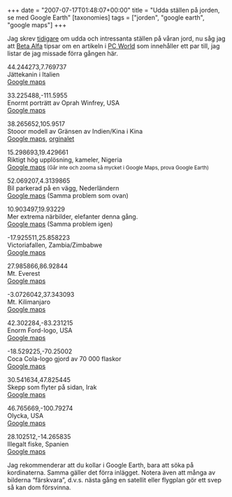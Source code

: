 +++
date = "2007-07-17T01:48:07+00:00"
title = "Udda ställen på jorden, se med Google Earth"
[taxonomies]
tags = ["jorden", "google earth", "google maps"]
+++

Jag skrev [tidigare][1] om udda och intressanta ställen på våran jord, nu såg jag att [Beta Alfa][2] tipsar om en artikeln i [PC World][3] som innehåller ett par till, jag listar de jag missade förra gången här.

44.244273,7.769737  
Jättekanin i Italien  
[ Google maps][4]

33.225488,-111.5955  
Enormt porträtt av Oprah Winfrey, USA  
[ Google maps][5]

38.265652,105.9517  
Stooor modell av Gränsen av Indien/Kina i Kina  
[ Google maps][6], [][6][orginalet][7]

15.298693,19.429661  
Riktigt hög upplösning, kameler, Nigeria  
[ Google maps][8] <small>(Går inte och zooma så mycket i Google Maps, prova Google Earth)</small>

52.069207,4.3139865  
Bil parkerad på en vägg, Nederländern  
[ Google maps][9] (Samma problem som ovan)[  
][9]

10.903497,19.93229  
Mer extrema närbilder, elefanter denna gång.  
[ Google maps][10] (Samma problem igen)

-17.925511,25.858223  
Victoriafallen, Zambia/Zimbabwe  
[ Google maps][11]

27.985866,86.92844  
Mt. Everest  
[ Google maps][12]

-3.0726042,37.343093  
Mt. Kilimanjaro  
[ Google maps][13]

42.302284,-83.231215  
Enorm Ford-logo, USA  
[ Google maps][14]

-18.529225,-70.25002  
Coca Cola-logo gjord av 70 000 flaskor  
[ Google maps][15]

30.541634,47.825445  
Skepp som flyter på sidan, Irak  
[ Google maps][16]

46.765669,-100.79274  
Olycka, USA  
[ Google maps][17]

28.102512,-14.265835  
Illegalt fiske, Spanien  
[ Google maps][18]

Jag rekommenderar att du kollar i Google Earth, bara att söka på kordinaterna. Samma gäller det förra inlägget. Notera även att många av bilderna &#8220;färskvara&#8221;, d.v.s. nästa gång en satellit eller flygplan gör ett svep så kan dom försvinna.



<small></small>

 [1]: https://nsg.cc/post/2007/intressanta-stallen-pa-var-jord/
 [2]: http://betaalfa.polymono.net/2007/07/10/i-korthet-2/
 [3]: https://web.archive.org/web/20070711120306/http://www.pcworld.com/article/id,134186-page,1-c,mapping/article.html
 [4]: http://maps.google.com/maps?f=q&hl=en&geocode=&q=44.244273,7.769737&ie=UTF8&ll=44.244273,7.769737&spn=0.002702,0.005021&t=k&z=18&om=1
 [5]: http://maps.google.com/maps?f=q&hl=en&geocode=&q=33.225488,-111.5955&ie=UTF8&ll=33.225486,-111.595495&spn=0.006309,0.010042&t=k&z=17&om=1
 [6]: http://maps.google.com/maps?f=q&hl=en&geocode=&q=38.265652,105.9517&ie=UTF8&ll=38.265652,105.9517&spn=0.011844,0.020084&t=k&z=16&om=1
 [7]: http://maps.google.com/maps?f=q&hl=en&geocode=&q=38.265652,105.9517&ie=UTF8&ll=34.225429,79.326782&spn=3.192661,5.141602&t=h&z=8&om=1
 [8]: http://maps.google.com/maps?f=q&hl=en&geocode=&q=15.298693,19.429661&ie=UTF8&ll=15.298394,19.42975&spn=0.001819,0.002511&t=h&z=19&om=1
 [9]: http://maps.google.com/maps?f=q&hl=en&geocode=&q=52.069207,4.3139865&ie=UTF8&ll=52.069169,4.314143&spn=0.001159,0.002511&t=k&z=19&om=1
 [10]: http://maps.google.com/maps?f=q&hl=en&geocode=&q=10.903497,19.93229&ie=UTF8&ll=10.903497,19.932289&spn=0.001852,0.002511&t=k&z=19&om=1
 [11]: http://maps.google.com/maps?f=q&hl=en&geocode=&q=-17.925511,25.858223&ie=UTF8&ll=-17.925511,25.858222&spn=0.003588,0.005021&t=k&z=18&om=1
 [12]: http://maps.google.com/maps?f=q&hl=en&geocode=&q=27.985866,86.92844&ie=UTF8&t=k&z=13&om=1
 [13]: http://maps.google.com/maps?f=q&hl=en&geocode=&q=-3.0726042,37.343093&ie=UTF8&ll=-3.074352,37.345169&spn=0.015063,0.020084&t=k&z=16&om=1
 [14]: http://maps.google.com/maps?f=q&hl=en&geocode=&q=42.302284,-83.231215&ie=UTF8&ll=42.302284,-83.231215&spn=0.002789,0.005021&t=k&z=18&om=1
 [15]: http://maps.google.com/maps?f=q&hl=en&geocode=&q=-18.529225,-70.25002&ie=UTF8&ll=-18.529225,-70.25002&spn=0.003576,0.005021&t=k&z=18&om=1
 [16]: http://maps.google.com/maps?f=q&hl=en&geocode=&q=30.541634,47.825445&ie=UTF8&ll=30.542457,47.82611&spn=0.003248,0.005021&t=k&z=18&om=1
 [17]: http://maps.google.com/maps?f=q&hl=en&geocode=&q=46.765669,-100.79274&ie=UTF8&ll=46.765625,-100.792863&spn=0.001292,0.002511&t=k&z=19&om=1
 [18]: http://maps.google.com/maps?f=q&hl=en&geocode=&q=28.102512,-14.265835&ie=UTF8&ll=28.102757,-14.265833&spn=0.003327,0.005021&t=k&z=18&om=1
